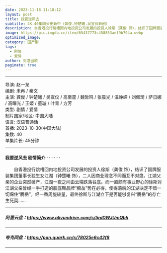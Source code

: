 ```yaml
---
date: 2023-11-18 11:18:12
layout: post
title: 我要逆风去
subtitle: 4K.40集同步更新中（龚俊.钟楚曦.吴宣仪新剧）
description: 自香港投行跳槽回内地投资公司发展的投资人徐斯（龚俊 饰），结识了国牌服装集团董事长独生女江湖（钟楚曦 饰），二人因商业理念不同而互不对盘。江湖父亲的企业突然破产.....
image: https://pic.imgdb.cn/item/65437773c458853aef9b794a.webp
optimized_image: 
category: 国产剧
tags:
  - 剧情
  - 爱情
author: 对酒当歌
paginate: true
---
```



---

导演: 赵一龙  
编剧: 未再 / 秦文  
主演: 龚俊 / 钟楚曦 / 吴宣仪 / 高至霆 / 魏哲鸣 / 张晨光 / 温峥嵘 / 刘佩琦 / 萨日娜 / 高曙光 / 王姬 / 董璇 / 叶青 / 方芳  
类型: 剧情 / 爱情  
制片国家/地区: 中国大陆  
语言: 汉语普通话  
首播: 2023-10-30(中国大陆)  
集数: 40  
单集片长: 45分钟  

---

#### 我要逆风去 剧情简介 · · · · · ·

　　自香港投行跳槽回内地投资公司发展的投资人徐斯（龚俊 饰），结识了国牌服装集团董事长独生女江湖（钟楚曦 饰），二人因商业理念不同而互不对盘。江湖父亲的企业突然破产，江湖一夜之间由云端跌落谷底。而一直颇有事业野心的徐斯对江湖父亲曾经一手打造的胶底鞋品牌“腾岳”势在必得，使得落魄的江湖决定不惜一切保住“腾岳”。经一番周旋较量，最终徐斯与江湖立下是否能够复兴“腾岳”的存亡生死契……

---

##### 阿里云盘：<https://www.aliyundrive.com/s/5rdDWJUmQbh>

---

##### 夸克网盘：<https://pan.quark.cn/s/78025e6c42f8>

---
